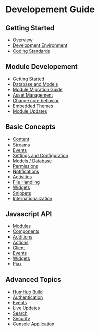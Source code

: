 Developement Guide
==================

Getting Started
---------------
* [Overview](overview.md)
* [Development Environment](environment.md)
* [Coding Standards](coding-standards.md)

Module Developement
---------------
* [Getting Started](modules.md)
* [Database and Models](modules.md)
* [Module Migration Guide](modules-migrate.md)
* [Asset Management](assets.md)
* [Change core behavior](module-change-behavior.md)
* [Embedded Themes](embedded-themes.md)
* [Module Updates](migration.md)

Basic Concepts
------------------
* [Content](content.md)
* [Streams](stream.md)
* [Events](events.md)
* [Settings and Configuration](settings.md)
* [Models / Database](models.md)
* [Permissions](permissions.md)
* [Notifications](notifications.md)
* [Activities](activities.md)
* [File Handling](files.md)
* [Widgets](widgets.md)
* [Snippets](snippet.md)
* [Internationalization](i18n.md)

Javascript API
------------------
 * [Modules](javascript-index.md)
 * [Components](javascript-components.md)
 * [Additions](javascript-components.md)
 * [Actions](javascript-actions.md)
 * [Client](javascript-client.md)
 * [Events](javascript-events.md)
 * [Widgets](javascript-widgets.md)
 * [Pjax](javascript-pjax.md)

Advanced Topics
--------------
* [HumHub Build](build.md)
* [Authentication](authentication.md)
* [Events](events.md)
* [Live Updates](live.md)
* [Search](search.md)
* [Security](security.md)
* [Console Application](console.md)


